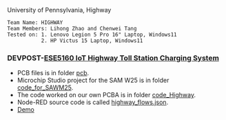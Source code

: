 University of Pennsylvania, Highway
    
    Team Name: HIGHWAY
    Team Members: Lihong Zhao and Chenwei Tang  
    Tested on: 1. Lenovo Legion 5 Pro 16" Laptop, Windows11 
               2. HP Victus 15 Laptop, Windows11 
             
### DEVPOST-[ESE5160 IoT Highway Toll Station Charging System](https://devpost.com/software/ese5160-iot-highway-toll-station-charging-system)

- PCB files is in folder [pcb](https://github.com/lihzhao14/ESE5160_Highway/tree/main/pcb).
- Microchip Studio project for the SAM W25 is in folder [code_for_SAWM25](https://github.com/ese5160/a13-final-submission-group-ese5160_highway/tree/main/code_for_SAWM25).
- The code worked on our own PCBA is in folder [code_Highway](https://github.com/ese5160/a13-final-submission-group-ese5160_highway/tree/main/code_Highway).
- Node-RED source code is called [highway_flows.json](https://github.com/ese5160/a13-final-submission-group-ese5160_highway/blob/main/highway_flows.json).
- [Demo](https://www.youtube.com/watch?v=WNLnZ9LdI3s)
